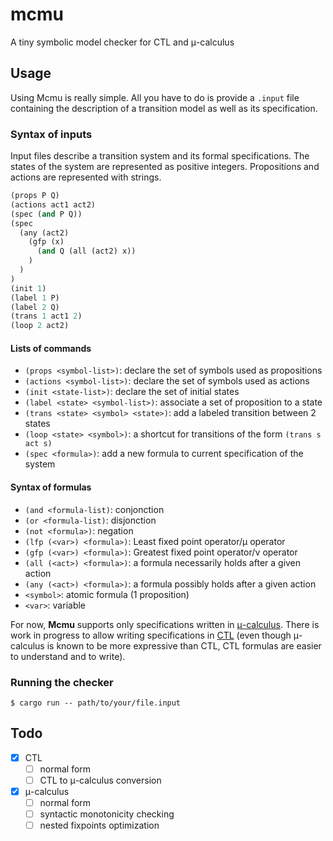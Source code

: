 # mcmu

A tiny symbolic model checker for CTL and μ-calculus

## Usage

Using Mcmu is really simple. All you have to do is provide a `.input` file containing the description of a transition model as well as its specification.

### Syntax of inputs

Input files describe a transition system and its formal specifications.
The states of the system are represented as positive integers. Propositions and actions are represented with strings.

```scheme
(props P Q)
(actions act1 act2)
(spec (and P Q))
(spec
  (any (act2)
    (gfp (x) 
      (and Q (all (act2) x))
    )
  )
)
(init 1)
(label 1 P)
(label 2 Q)
(trans 1 act1 2)
(loop 2 act2)
```

#### Lists of commands

+ `(props <symbol-list>)`: declare the set of symbols used as propositions
+ `(actions <symbol-list>)`: declare the set of symbols used as actions
+ `(init <state-list>)`: declare the set of initial states
+ `(label <state> <symbol-list>)`: associate a set of proposition to a state
+ `(trans <state> <symbol> <state>)`: add a labeled transition between 2 states
+ `(loop <state> <symbol>)`: a shortcut for transitions of the form `(trans s act s)`
+ `(spec <formula>)`: add a new formula to current specification of the system

#### Syntax of formulas

+ `(and <formula-list)`: conjonction
+ `(or <formula-list)`: disjonction
+ `(not <formula>)`: negation
+ `(lfp (<var>) <formula>)`: Least fixed point operator/μ operator
+ `(gfp (<var>) <formula>)`: Greatest fixed point operator/ν operator
+ `(all (<act>) <formula>)`: a formula necessarily holds after a given action
+ `(any (<act>) <formula>)`: a formula possibly holds after a given action
+ `<symbol>`: atomic formula (1 proposition)
+ `<var>`: variable

For now, **Mcmu** supports only specifications written in [μ-calculus](https://fr.wikipedia.org/wiki/Mu-calcul). There is work in progress to allow writing specifications in [CTL](https://en.wikipedia.org/wiki/Computation_tree_logic) (even though μ-calculus is known to be more expressive than CTL, CTL formulas are easier to understand and to write).

### Running the checker

```
$ cargo run -- path/to/your/file.input
```

## Todo

+ [x] CTL
  - [ ] normal form
  - [ ] CTL to μ-calculus conversion
+ [x] μ-calculus
  - [ ] normal form
  - [ ] syntactic monotonicity checking
  - [ ] nested fixpoints optimization
